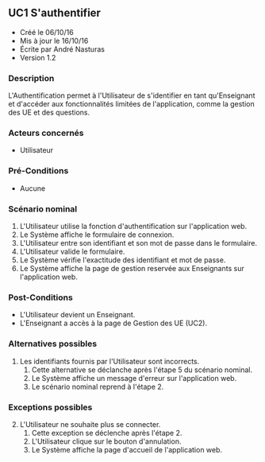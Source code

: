 ## UC1 S'authentifier

* Créé le 06/10/16
* Mis à jour le 16/10/16
* Écrite par André Nasturas
* Version 1.2

### Description

L'Authentification permet à l'Utilisateur de s'identifier en tant qu'Enseignant et d'accéder aux fonctionnalités limitées de l'application, comme la gestion des UE et des questions.

### Acteurs concernés

* Utilisateur

### Pré-Conditions

* Aucune

### Scénario nominal

1. L'Utilisateur utilise la fonction d'authentification sur l'application web.
2. Le Système affiche le formulaire de connexion.
3. L'Utilisateur entre son identifiant et son mot de passe dans le formulaire.
4. L'Utilisateur valide le formulaire.
5. Le Système vérifie l'exactitude des identifiant et mot de passe.
6. Le Système affiche la page de gestion reservée aux Enseignants sur l'application web.

### Post-Conditions

* L'Utilisateur devient un Enseignant.
* L'Enseignant a accès à la page de Gestion des UE (UC2).

### Alternatives possibles

1. Les identifiants fournis par l'Utilisateur sont incorrects.
    1. Cette alternative se déclanche après l'étape 5 du scénario nominal.
    2. Le Système affiche un message d'erreur sur l'application web.
    3. Le scénario nominal reprend à l'étape 2.

### Exceptions possibles

2. L'Utilisateur ne souhaite plus se connecter.
    1. Cette exception se déclenche après l'étape 2.
    2. L'Utilisateur clique sur le bouton d'annulation.
    3. Le Système affiche la page d'accueil de l'application web.
